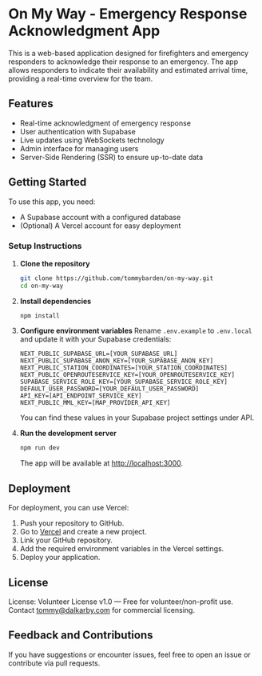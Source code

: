 # On My Way - Emergency Response Acknowledgment App

This is a web-based application designed for firefighters and emergency responders to acknowledge their response to an
emergency. The app allows responders to indicate their availability and estimated arrival time, providing a real-time
overview for the team.

## Features

- Real-time acknowledgment of emergency response
- User authentication with Supabase
- Live updates using WebSockets technology
- Admin interface for managing users
- Server-Side Rendering (SSR) to ensure up-to-date data

## Getting Started

To use this app, you need:

- A Supabase account with a configured database
- (Optional) A Vercel account for easy deployment

### Setup Instructions

1. **Clone the repository**

   ```bash
   git clone https://github.com/tommybarden/on-my-way.git
   cd on-my-way
   ```

2. **Install dependencies**

   ```bash
   npm install
   ```

3. **Configure environment variables**
   Rename `.env.example` to `.env.local` and update it with your Supabase credentials:

   ```
   NEXT_PUBLIC_SUPABASE_URL=[YOUR_SUPABASE_URL]
   NEXT_PUBLIC_SUPABASE_ANON_KEY=[YOUR_SUPABASE_ANON_KEY]
   NEXT_PUBLIC_STATION_COORDINATES=[YOUR_STATION_COORDINATES]
   NEXT_PUBLIC_OPENROUTESERVICE_KEY=[YOUR_OPENROUTESERVICE_KEY]
   SUPABASE_SERVICE_ROLE_KEY=[YOUR_SUPABASE_SERVICE_ROLE_KEY]
   DEFAULT_USER_PASSWORD=[YOUR_DEFAULT_USER_PASSWORD]
   API_KEY=[API_ENDPOINT_SERVICE_KEY]
   NEXT_PUBLIC_MML_KEY=[MAP_PROVIDER_API_KEY]
   ```

   You can find these values in your Supabase project settings under API.

4. **Run the development server**

   ```bash
   npm run dev
   ```

   The app will be available at [http://localhost:3000](http://localhost:3000).

## Deployment

For deployment, you can use Vercel:

1. Push your repository to GitHub.
2. Go to [Vercel](https://vercel.com/) and create a new project.
3. Link your GitHub repository.
4. Add the required environment variables in the Vercel settings.
5. Deploy your application.

## License

License: Volunteer License v1.0 — Free for volunteer/non-profit use. Contact tommy@dalkarby.com for commercial licensing.

## Feedback and Contributions

If you have suggestions or encounter issues, feel free to open an issue or contribute via pull requests.

